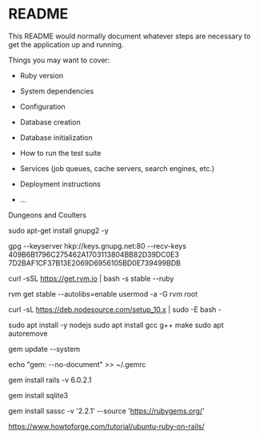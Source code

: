 # README

This README would normally document whatever steps are necessary to get the
application up and running.

Things you may want to cover:

* Ruby version

* System dependencies

* Configuration

* Database creation

* Database initialization

* How to run the test suite

* Services (job queues, cache servers, search engines, etc.)

* Deployment instructions

* ...



Dungeons and Coulters

sudo apt-get install gnupg2 -y

gpg --keyserver hkp://keys.gnupg.net:80 --recv-keys 409B6B1796C275462A1703113804BB82D39DC0E3 7D2BAF1CF37B13E2069D6956105BD0E739499BDB

curl -sSL https://get.rvm.io | bash -s stable --ruby

rvm get stable --autolibs=enable
usermod -a -G rvm root

curl -sL https://deb.nodesource.com/setup_10.x | sudo -E bash -


sudo apt install -y nodejs
sudo apt install gcc g++ make
sudo apt autoremove

gem update --system

echo "gem: --no-document" >> ~/.gemrc

 gem install rails -v 6.0.2.1
 
 gem install sqlite3
 
 gem install sassc -v '2.2.1' --source 'https://rubygems.org/'

https://www.howtoforge.com/tutorial/ubuntu-ruby-on-rails/
